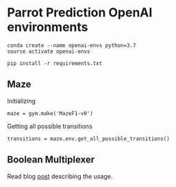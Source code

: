 # Parrot Prediction OpenAI environments

    conda create --name openai-envs python=3.7
    source activate openai-envs

    pip install -r requirements.txt

## Maze

Initializing

    maze = gym.make('MazeF1-v0')

Getting all possible transitions

    transitions = maze.env.get_all_possible_transitions()

## Boolean Multiplexer
Read blog [post](https://medium.com/parrot-prediction/boolean-multiplexer-in-practice-94e3236821b5) describing the usage.